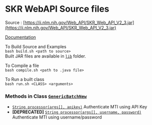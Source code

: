 # SKR WebAPI Source files

Source : [https://ii.nlm.nih.gov/Web_API/SKR_Web_API_V2_3.jar](https://ii.nlm.nih.gov/Web_API/SKR_Web_API_V2_3.jar)

[Documentation](https://pritishaw.github.io/Analyze-MESH/docs.html)

To Build Source and Examples  
`bash build.sh <path to source>`  
Built JAR files are available in [`lib`](./lib) folder.  

To Compile a file  
`bash compile.sh <path to .java file>`

To Run a built class   
`bash run.sh <CLASS> <arguments>` 


### Methods in Class [`GenericBatchNew`](./examples/GenericBatchNew.java)
- [`String processor(args[], apikey)`](./examples/GenericBatchNew.java#L91)
Authenticate MTI using API Key
- **[DEPRECATED]** [`String processor(args[], username, password)`](./examples/GenericBatchNew.java#L96)  
Authenticate MTI using username/password

